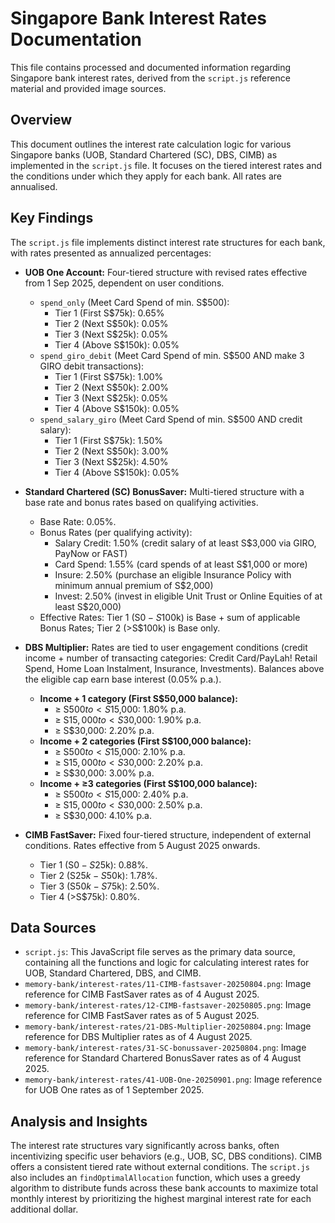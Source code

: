 # Singapore Bank Interest Rates Documentation

This file contains processed and documented information regarding Singapore bank interest rates, derived from the `script.js` reference material and provided image sources.

## Overview

This document outlines the interest rate calculation logic for various Singapore banks (UOB, Standard Chartered (SC), DBS, CIMB) as implemented in the `script.js` file. It focuses on the tiered interest rates and the conditions under which they apply for each bank. All rates are annualised.

## Key Findings

The `script.js` file implements distinct interest rate structures for each bank, with rates presented as annualized percentages:

*   **UOB One Account:** Four-tiered structure with revised rates effective from 1 Sep 2025, dependent on user conditions.
    *   `spend_only` (Meet Card Spend of min. S$500):
        *   Tier 1 (First S$75k): 0.65%
        *   Tier 2 (Next S$50k): 0.05%
        *   Tier 3 (Next S$25k): 0.05%
        *   Tier 4 (Above S$150k): 0.05%
    *   `spend_giro_debit` (Meet Card Spend of min. S$500 AND make 3 GIRO debit transactions):
        *   Tier 1 (First S$75k): 1.00%
        *   Tier 2 (Next S$50k): 2.00%
        *   Tier 3 (Next S$25k): 0.05%
        *   Tier 4 (Above S$150k): 0.05%
    *   `spend_salary_giro` (Meet Card Spend of min. S$500 AND credit salary):
        *   Tier 1 (First S$75k): 1.50%
        *   Tier 2 (Next S$50k): 3.00%
        *   Tier 3 (Next S$25k): 4.50%
        *   Tier 4 (Above S$150k): 0.05%

*   **Standard Chartered (SC) BonusSaver:** Multi-tiered structure with a base rate and bonus rates based on qualifying activities.
    *   Base Rate: 0.05%.
    *   Bonus Rates (per qualifying activity):
        *   Salary Credit: 1.50% (credit salary of at least S$3,000 via GIRO, PayNow or FAST)
        *   Card Spend: 1.55% (card spends of at least S$1,000 or more)
        *   Insure: 2.50% (purchase an eligible Insurance Policy with minimum annual premium of S$2,000)
        *   Invest: 2.50% (invest in eligible Unit Trust or Online Equities of at least S$20,000)
    *   Effective Rates: Tier 1 (S$0-S$100k) is Base + sum of applicable Bonus Rates; Tier 2 (>S$100k) is Base only.

*   **DBS Multiplier:** Rates are tied to user engagement conditions (credit income + number of transacting categories: Credit Card/PayLah! Retail Spend, Home Loan Instalment, Insurance, Investments). Balances above the eligible cap earn base interest (0.05% p.a.).
    *   **Income + 1 category (First S$50,000 balance):**
        *   ≥ S$500 to < S$15,000: 1.80% p.a.
        *   ≥ S$15,000 to < S$30,000: 1.90% p.a.
        *   ≥ S$30,000: 2.20% p.a.
    *   **Income + 2 categories (First S$100,000 balance):**
        *   ≥ S$500 to < S$15,000: 2.10% p.a.
        *   ≥ S$15,000 to < S$30,000: 2.20% p.a.
        *   ≥ S$30,000: 3.00% p.a.
    *   **Income + ≥3 categories (First S$100,000 balance):**
        *   ≥ S$500 to < S$15,000: 2.40% p.a.
        *   ≥ S$15,000 to < S$30,000: 2.50% p.a.
        *   ≥ S$30,000: 4.10% p.a.

*   **CIMB FastSaver:** Fixed four-tiered structure, independent of external conditions. Rates effective from 5 August 2025 onwards.
    *   Tier 1 (S$0-S$25k): 0.88%.
    *   Tier 2 (S$25k-S$50k): 1.78%.
    *   Tier 3 (S$50k-S$75k): 2.50%.
    *   Tier 4 (>S$75k): 0.80%.

## Data Sources

*   `script.js`: This JavaScript file serves as the primary data source, containing all the functions and logic for calculating interest rates for UOB, Standard Chartered, DBS, and CIMB.
*   `memory-bank/interest-rates/11-CIMB-fastsaver-20250804.png`: Image reference for CIMB FastSaver rates as of 4 August 2025.
*   `memory-bank/interest-rates/12-CIMB-fastsaver-20250805.png`: Image reference for CIMB FastSaver rates as of 5 August 2025.
*   `memory-bank/interest-rates/21-DBS-Multiplier-20250804.png`: Image reference for DBS Multiplier rates as of 4 August 2025.
*   `memory-bank/interest-rates/31-SC-bonussaver-20250804.png`: Image reference for Standard Chartered BonusSaver rates as of 4 August 2025.
*   `memory-bank/interest-rates/41-UOB-One-20250901.png`: Image reference for UOB One rates as of 1 September 2025.

## Analysis and Insights

The interest rate structures vary significantly across banks, often incentivizing specific user behaviors (e.g., UOB, SC, DBS conditions). CIMB offers a consistent tiered rate without external conditions. The `script.js` also includes an `findOptimalAllocation` function, which uses a greedy algorithm to distribute funds across these bank accounts to maximize total monthly interest by prioritizing the highest marginal interest rate for each additional dollar.
